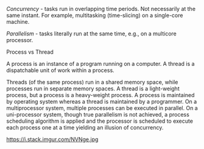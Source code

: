 *Concurrency*  - tasks run in overlapping time periods. Not necessarily at the same instant. For example, 
multitasking (time-slicing) on a single-core machine.

*Parallelism*  - tasks literally run at the same time, e.g., on a multicore processor.

Process vs Thread

A process is an instance of a program running on a computer. A thread is a dispatchable unit of work
within a process.

Threads (of the same process) run in a shared memory space, while processes run in separate memory spaces.
A thread is a light-weight process, but a process is a heavy-weight process. A process is maintained by operating 
system whereas a thread is maintained by a programmer. On a multiprocessor system, multiple processes can be executed in parallel.
On a uni-processor system, though true parallelism is not achieved, a process scheduling algorithm is applied and the processor is scheduled to execute each process one at a time yielding an illusion of concurrency.

https://i.stack.imgur.com/NVNge.jpg
